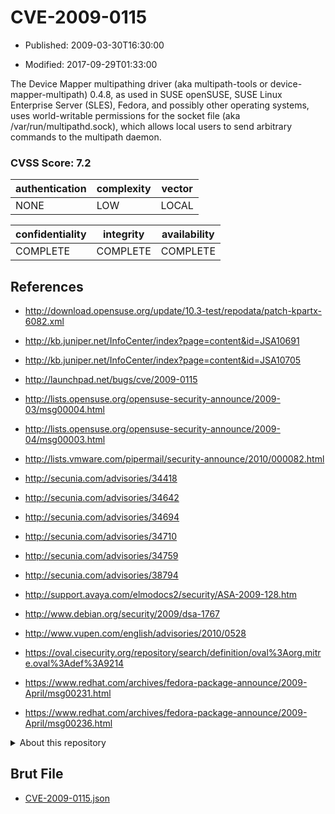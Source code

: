 # CVE-2009-0115

- Published: 2009-03-30T16:30:00

- Modified: 2017-09-29T01:33:00

The Device Mapper multipathing driver (aka multipath-tools or device-mapper-multipath) 0.4.8, as used in SUSE openSUSE, SUSE Linux Enterprise Server (SLES), Fedora, and possibly other operating systems, uses world-writable permissions for the socket file (aka /var/run/multipathd.sock), which allows local users to send arbitrary commands to the multipath daemon.

### CVSS Score: **7.2**

| authentication | complexity | vector |
| --- | --- | --- |
| NONE | LOW | LOCAL |

| confidentiality | integrity | availability |
| --- | --- | --- |
| COMPLETE | COMPLETE | COMPLETE |

## References

* http://download.opensuse.org/update/10.3-test/repodata/patch-kpartx-6082.xml

* http://kb.juniper.net/InfoCenter/index?page=content&id=JSA10691

* http://kb.juniper.net/InfoCenter/index?page=content&id=JSA10705

* http://launchpad.net/bugs/cve/2009-0115

* http://lists.opensuse.org/opensuse-security-announce/2009-03/msg00004.html

* http://lists.opensuse.org/opensuse-security-announce/2009-04/msg00003.html

* http://lists.vmware.com/pipermail/security-announce/2010/000082.html

* http://secunia.com/advisories/34418

* http://secunia.com/advisories/34642

* http://secunia.com/advisories/34694

* http://secunia.com/advisories/34710

* http://secunia.com/advisories/34759

* http://secunia.com/advisories/38794

* http://support.avaya.com/elmodocs2/security/ASA-2009-128.htm

* http://www.debian.org/security/2009/dsa-1767

* http://www.vupen.com/english/advisories/2010/0528

* https://oval.cisecurity.org/repository/search/definition/oval%3Aorg.mitre.oval%3Adef%3A9214

* https://www.redhat.com/archives/fedora-package-announce/2009-April/msg00231.html

* https://www.redhat.com/archives/fedora-package-announce/2009-April/msg00236.html

<details>
<summary>About this repository</summary> 

  This repository is part of the project [Live Hack CVE](https://github.com/Live-Hack-CVE). Main website can be found [www.live-hack.org](https://www.live-hack.org) 
  
  Made by [Sn0wAlice](https://github.com/Sn0wAlice) for the people that care about security and need to have a feed of the latest CVEs. Hope you enjoy it, don't forget to star the repo and follow me on [Twitter](https://twitter.com/Sn0wAlice) and [Github](https://github.com/Sn0wAlice). And that is my [personnal website](https://www.alice-snow.me/)

  - [Home Page](https://github.com/Live-Hack-CVE)
  - [Framework](https://github.com/Live-Hack-CVE/cve-framework)
  - [CVE database](https://github.com/Live-Hack-CVE/full_database)
  - [Changelog](https://github.com/Live-Hack-CVE/Changelog)
</details>

## Brut File

* [CVE-2009-0115.json](https://raw.githubusercontent.com/Live-Hack-CVE/full_database/main/cves/2009/CVE-2009-0115.json)

